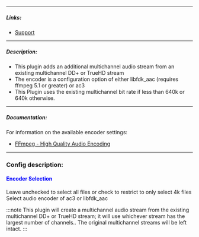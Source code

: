 
---

##### Links:

- [Support](https://unmanic.app/discord)

---

##### Description:

- This plugin adds an additional multichannel audio stream from an existing multichannel DD+ or TrueHD stream
- The encoder is a configuration option of either libfdk_aac (requires ffmpeg 5.1 or greater) or ac3
- This Plugin uses the existing multichannel bit rate if less than 640k or 640k otherwise.

---

##### Documentation:

For information on the available encoder settings:
- [FFmpeg - High Quality Audio Encoding](https://trac.ffmpeg.org/wiki/Encode/HighQualityAudio)
--- 

### Config description:

#### <span style="color:blue">Encoder Selection</span>
Leave unchecked to select all files or check to restrict to only select 4k files
Select audio encoder of ac3 or libfdk_aac

:::note
This plugin will create a multichannel audio stream from the existing multichannel
DD+ or TrueHD stream; it will use whichever stream has the largest number of channels.. The original multichannel streams will be left intact.
:::
